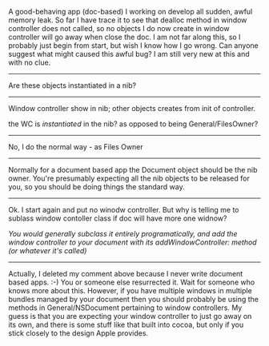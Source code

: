A good-behaving app (doc-based) I working on develop all sudden, awful memory leak.
So far I have trace it to see that dealloc method in window controller does not called,
so no objects I  do now create in window controller will go away when close the doc.
I am not far along this, so I probably just begin from start, but wish I know how I go wrong.
Can anyone suggest what might caused this awful bug? I am still very new at this and with no clue.

----

Are these objects instantiated in a nib?

----

Window controller show in nib; other objects creates from init of controller.

the WC is *instantiated* in the nib? as opposed to being General/FilesOwner?

----

No, I do the normal way - as Files Owner

----

Normally for a document based app the Document object should be the nib owner.  You're presumably expecting all the nib objects to be released for you, so you should be doing things the standard way.

----

Ok. I start again and put no winodw controller. But why is telling me to sublass window contoller class if doc will have more one widnow?

*You would generally subclass it entirely programatically, and add the window controller to your document with its addWindowController: method (or whatever it's called)*

----

Actually, I deleted my comment above because I never write document based apps. :-)  You or someone else resurrected it.  Wait for someone who knows more about this.  However, if you have multiple windows in multiple bundles managed by your document then you should probably be using    the methods in General/NSDocument pertaining to window controllers.  My guess is that you are expecting your window controller to just go away on its own, and there is some stuff like that built into cocoa, but only if you stick closely to the design Apple provides.